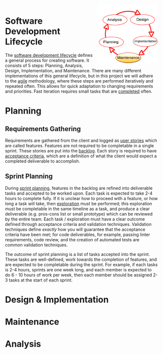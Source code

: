 <img src="./SDLC.png?raw=true" width="200" style="float:right;margin-left:10px;" >

# Software Development Lifecycle

The [software development lifecycle](https://en.wikipedia.org/wiki/Systems_development_life_cycle) defines a general process for creating software.  It consists of 5 steps: Planning, Analysis, Design, Implementation, and Maintenance.  There are many different implementations of this general lifecycle, but in this project we will adhere to the [agile](./agile_manifesto.md) methodology, where these steps are performed iteratively and repeated often.  This allows for quick adaptation to changing requirements and priorities.  Fast iteration requires small tasks that are [completed](./agile.md) often.

# Planning

## Requirements Gathering

Requirements are gathered from the client and logged as [user stories](https://www.productplan.com/glossary/user-story/) which are called features.  Features are not required to be completable in a single sprint.  These stories are put into the [backlog](https://www.agilealliance.org/glossary/backlog/).  Each story is required to have [acceptance criteria](https://www.productplan.com/glossary/acceptance-criteria/), which are a definition of what the client would expect a completed deliverable to accomplish.

## Sprint Planning

During [sprint planning](./planning.md), features in the backlog are refined into deliverable tasks and accepted to be worked upon.  Each task is expected to take 2-4 hours to complete fully.  If it is unclear how to proceed with a feature, or how long a task will take, then [exploration](./visibility.md) must be performed; this exploration must be completable in the same timeline as a task, and produce a clear deliverable (e.g. pros-cons list or small prototype) which can be reviewed by the entire team.  Each task / exploration must have a clear outcome defined through acceptance criteria and validation techniques.  Validation techniques define *exactly* how you will guarantee that the acceptance criteria have been met; for code deliverables, for example, passing linter requirements, code review, and the creation of automated tests are common validation techniques.

The outcome of sprint planning is a list of tasks accepted into the sprint.  These tasks are well-defined, work towards the completion of features, and are expected to be completable during the sprint.  For example, if each tasks is 2-4 hours, sprints are one week long, and each member is expected to do 6 - 10 hours of work per week, then each member should be assigned 2-3 tasks at the start of each sprint.

# Design & Implementation


# Maintenance

# Analysis


